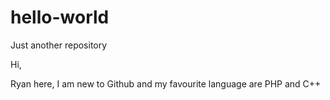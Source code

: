 # hello-world
Just another repository

Hi,

Ryan here, I am new to Github and my favourite language are PHP and C++
